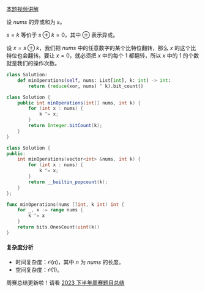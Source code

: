 [本题视频讲解](https://www.bilibili.com/video/BV1Fg4y1Q7wv/)

设 $\textit{nums}$ 的异或和为 $s$。

$s=k$ 等价于 $s\oplus k = 0$，其中 $\oplus$ 表示异或。 

设 $x = s\oplus k$，我们把 $\textit{nums}$ 中的任意数字的某个比特位翻转，那么 $x$ 的这个比特位也会翻转。要让 $x=0$，就必须把 $x$ 中的每个 $1$ 都翻转，所以 $x$ 中的 $1$ 的个数就是我们的操作次数。

```py [sol-Python3]
class Solution:
    def minOperations(self, nums: List[int], k: int) -> int:
        return (reduce(xor, nums) ^ k).bit_count()
```

```java [sol-Java]
class Solution {
    public int minOperations(int[] nums, int k) {
        for (int x : nums) {
            k ^= x;
        }
        return Integer.bitCount(k);
    }
}
```

```cpp [sol-C++]
class Solution {
public:
    int minOperations(vector<int> &nums, int k) {
        for (int x : nums) {
            k ^= x;
        }
        return __builtin_popcount(k);
    }
};
```

```go [sol-Go]
func minOperations(nums []int, k int) int {
	for _, x := range nums {
		k ^= x
	}
	return bits.OnesCount(uint(k))
}
```

#### 复杂度分析

- 时间复杂度：$\mathcal{O}(n)$，其中 $n$ 为 $\textit{nums}$ 的长度。
- 空间复杂度：$\mathcal{O}(1)$。

周赛总结更新啦！请看 [2023 下半年周赛题目总结](https://leetcode.cn/circle/discuss/lUu0KB/)
